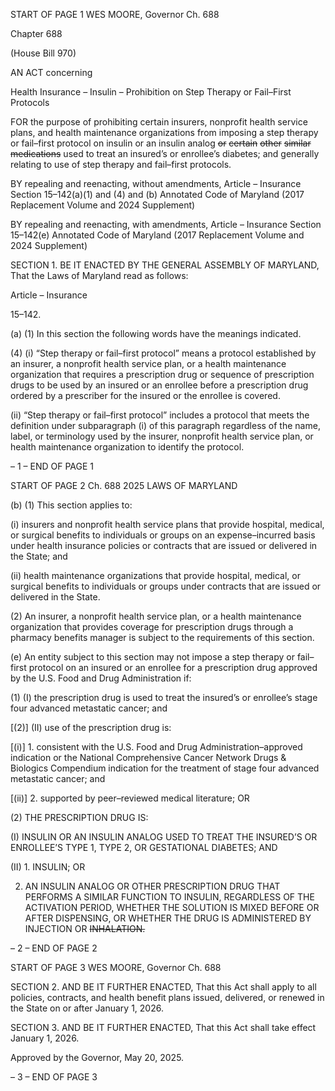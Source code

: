 START OF PAGE 1
WES MOORE, Governor Ch. 688

Chapter 688

(House Bill 970)

AN ACT concerning

Health Insurance – Insulin – Prohibition on Step Therapy or Fail–First
Protocols

FOR the purpose of prohibiting certain insurers, nonprofit health service plans, and health
maintenance organizations from imposing a step therapy or fail–first protocol on
insulin or an insulin analog ~~or~~ ~~certain~~ ~~other~~ ~~similar~~ ~~medications~~ used to treat an
insured’s or enrollee’s diabetes; and generally relating to use of step therapy and
fail–first protocols.

BY repealing and reenacting, without amendments,
Article – Insurance
Section 15–142(a)(1) and (4) and (b)
Annotated Code of Maryland
(2017 Replacement Volume and 2024 Supplement)

BY repealing and reenacting, with amendments,
Article – Insurance
Section 15–142(e)
Annotated Code of Maryland
(2017 Replacement Volume and 2024 Supplement)

SECTION 1. BE IT ENACTED BY THE GENERAL ASSEMBLY OF MARYLAND,
That the Laws of Maryland read as follows:

Article – Insurance

15–142.

(a) (1) In this section the following words have the meanings indicated.

(4) (i) “Step therapy or fail–first protocol” means a protocol established
by an insurer, a nonprofit health service plan, or a health maintenance organization that
requires a prescription drug or sequence of prescription drugs to be used by an insured or
an enrollee before a prescription drug ordered by a prescriber for the insured or the enrollee
is covered.

(ii) “Step therapy or fail–first protocol” includes a protocol that
meets the definition under subparagraph (i) of this paragraph regardless of the name, label,
or terminology used by the insurer, nonprofit health service plan, or health maintenance
organization to identify the protocol.

– 1 –
END OF PAGE 1

START OF PAGE 2
Ch. 688 2025 LAWS OF MARYLAND

(b) (1) This section applies to:

(i) insurers and nonprofit health service plans that provide hospital,
medical, or surgical benefits to individuals or groups on an expense–incurred basis under
health insurance policies or contracts that are issued or delivered in the State; and

(ii) health maintenance organizations that provide hospital,
medical, or surgical benefits to individuals or groups under contracts that are issued or
delivered in the State.

(2) An insurer, a nonprofit health service plan, or a health maintenance
organization that provides coverage for prescription drugs through a pharmacy benefits
manager is subject to the requirements of this section.

(e) An entity subject to this section may not impose a step therapy or fail–first
protocol on an insured or an enrollee for a prescription drug approved by the U.S. Food and
Drug Administration if:

(1) (I) the prescription drug is used to treat the insured’s or enrollee’s
stage four advanced metastatic cancer; and

[(2)] (II) use of the prescription drug is:

[(i)] 1. consistent with the U.S. Food and Drug
Administration–approved indication or the National Comprehensive Cancer Network
Drugs & Biologics Compendium indication for the treatment of stage four advanced
metastatic cancer; and

[(ii)] 2. supported by peer–reviewed medical literature; OR

(2) THE PRESCRIPTION DRUG IS:

(I) INSULIN OR AN INSULIN ANALOG USED TO TREAT THE
INSURED’S OR ENROLLEE’S TYPE 1, TYPE 2, OR GESTATIONAL DIABETES; AND

(II) 1. INSULIN; OR

2. AN INSULIN ANALOG OR OTHER PRESCRIPTION DRUG
THAT PERFORMS A SIMILAR FUNCTION TO INSULIN, REGARDLESS OF THE
ACTIVATION PERIOD, WHETHER THE SOLUTION IS MIXED BEFORE OR AFTER
DISPENSING, OR WHETHER THE DRUG IS ADMINISTERED BY INJECTION OR
~~INHALATION.~~

– 2 –
END OF PAGE 2

START OF PAGE 3
WES MOORE, Governor Ch. 688

SECTION 2. AND BE IT FURTHER ENACTED, That this Act shall apply to all
policies, contracts, and health benefit plans issued, delivered, or renewed in the State on or
after January 1, 2026.

SECTION 3. AND BE IT FURTHER ENACTED, That this Act shall take effect
January 1, 2026.

Approved by the Governor, May 20, 2025.

– 3 –
END OF PAGE 3